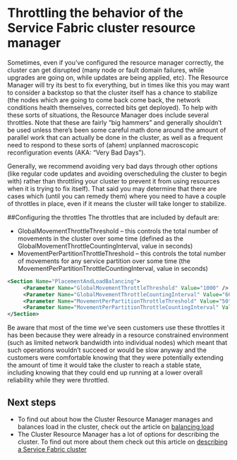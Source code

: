 <properties
   pageTitle="Throttling in the Service Fabric cluster resource manager | Microsoft Azure"
   description="Learn to configure the throttles provided by the Service Fabric Cluster Resource Manager."
   services="service-fabric"
   documentationCenter=".net"
   authors="masnider"
   manager="timlt"
   editor=""/>

<tags
   ms.service="Service-Fabric"
   ms.devlang="dotnet"
   ms.topic="article"
   ms.tgt_pltfrm="NA"
   ms.workload="NA"
   ms.date="05/20/2016"
   ms.author="masnider"/>


# Throttling the behavior of the Service Fabric cluster resource manager
Sometimes, even if you’ve configured the resource manager correctly, the cluster can get disrupted (many node or fault domain failures, while upgrades are going on, while updates are being applied, etc). The Resource Manager will try its best to fix everything, but in times like this you may want to consider a backstop so that the cluster itself has a chance to stabilize (the nodes which are going to come back come back, the network conditions health themselves, corrected bits get deployed). To help with these sorts of situations, the Resource Manager does include several throttles. Note that these are fairly “big hammers” and generally shouldn’t be used unless there’s been some careful math done around the amount of parallel work that can actually be done in the cluster, as well as a frequent need to respond to these sorts of (ahem) unplanned macroscopic reconfiguration events (AKA: “Very Bad Days”).

Generally, we recommend avoiding very bad days through other options (like regular code updates and avoiding overscheduling the cluster to begin with) rather than throttling your cluster to prevent it from using resources when it is trying to fix itself). That said you may determine that there are cases which (until you can remedy them) where you need to have a couple of throttles in place, even if it means the cluster will take longer to stabilize.

##Configuring the throttles
The throttles that are included by default are:

-	GlobalMovementThrottleThreshold – this controls the total number of movements in the cluster over some time (defined as the GlobalMovementThrottleCountingInterval, value in seconds)
-	MovementPerPartitionThrottleThreshold – this controls the total number of movements for any service partition over some time (the MovementPerPartitionThrottleCountingInterval, value in seconds)

``` xml
<Section Name="PlacementAndLoadBalancing">
     <Parameter Name="GlobalMovementThrottleThreshold" Value="1000" />
     <Parameter Name="GlobalMovementThrottleCountingInterval" Value="600" />
     <Parameter Name="MovementPerPartitionThrottleThreshold" Value="50" />
     <Parameter Name="MovementPerPartitionThrottleCountingInterval" Value="600" />
</Section>
```

Be aware that most of the time we’ve seen customers use these throttles it has been because	they were already in a resource constrained environment (such as limited network bandwidth into individual nodes) which meant that such operations wouldn’t succeed or would be slow anyway and the customers were comfortable knowing that they were potentially extending the amount of time it would take the cluster to reach a stable state, including knowing that they could end up running at a lower overall reliability while they were throttled.

## Next steps
- To find out about how the Cluster Resource Manager manages and balances load in the cluster, check out the article on [balancing load](service-fabric-cluster-resource-manager-balancing.md)
- The Cluster Resource Manager has a lot of options for describing the cluster. To find out more about them check out this article on [describing a Service Fabric cluster](service-fabric-cluster-resource-manager-cluster-description.md)
